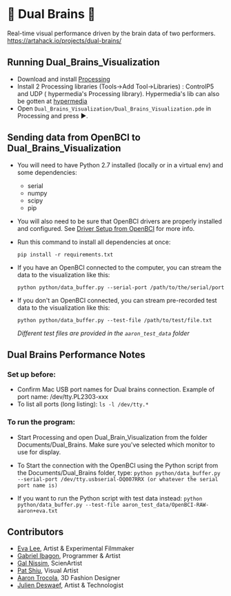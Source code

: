 # 🧠 Dual Brains 🧠

Real-time visual performance driven by the brain data of two performers.  
https://artahack.io/projects/dual-brains/

## Running Dual_Brains_Visualization

 - Download and install [Processing](https://processing.org/)
 - Install 2 Processing libraries (Tools->Add Tool->Libraries) : ControlP5 and UDP ( hypermedia's Processing library). Hypermedia's lib can also be gotten at [hypermedia](https://ubaa.net/shared/processing/udp/)
 - Open `Dual_Brains_Visualization/Dual_Brains_Visualization.pde` in Processing and press ▶️.

## Sending data from OpenBCI to Dual_Brains_Visualization

- You will need to have Python 2.7 installed (locally or in a virtual env) and some dependencies:
  - serial
  - numpy
  - scipy
  - pip

- You will also need to be sure that OpenBCI drivers are properly installed and configured. See [Driver Setup from OpenBCI](http://docs.openbci.com/OpenBCI%20Software/01-OpenBCI_GUI#the-openbci-gui-hardwaredriver-setup-for-openbci_gui-and-openbcihub) for more info.

- Run this command to install all dependencies at once:

  ```pip install -r requirements.txt```

- If you have an OpenBCI connected to the computer, you can stream the data to the visualization like this:

  ```python python/data_buffer.py --serial-port /path/to/the/serial/port```

- If you don't an OpenBCI connected, you can stream pre-recorded test data to the visualization like this:

  ```python python/data_buffer.py --test-file /path/to/test/file.txt```

  *Different test files are provided in the `aaron_test_data` folder*
  
## Dual Brains Performance Notes
  
### Set up before:

- Confirm Mac USB port names for Dual brains connection. Example of port name: /dev/tty.PL2303-xxx
- To list all ports (long listing): 
 ```ls -l /dev/tty.*```
 
### To run the program:

- Start Processing and open Dual_Brain_Visualization from the folder Documents/Dual_Brains. Make sure you've selected which monitor to use for display. 

- To Start the connection with the OpenBCI using the Python script from the Documents/Dual_Brains folder, type:
```python python/data_buffer.py --serial-port /dev/tty.usbserial-DQ007RRX (or whatever the serial port name is)```

- If you want to run the Python script with test data instead:
 ```python python/data_buffer.py --test-file aaron_test_data/OpenBCI-RAW-aaron+eva.txt ```
 

## Contributors
 - [Eva Lee](http://www.evaleestudio.com/), Artist & Experimental Filmmaker
 - [Gabriel Ibagon](https://github.com/gabrielibagon), Programmer & Artist
 - [Gal Nissim](https://www.galnissim.com/), ScienArtist
 - [Pat Shiu](http://patshiu.com/), Visual Artist
 - [Aaron Trocola](http://threeformfashion.com/), 3D Fashion Designer
 - [Julien Deswaef](https://xuv.be), Artist & Technologist

